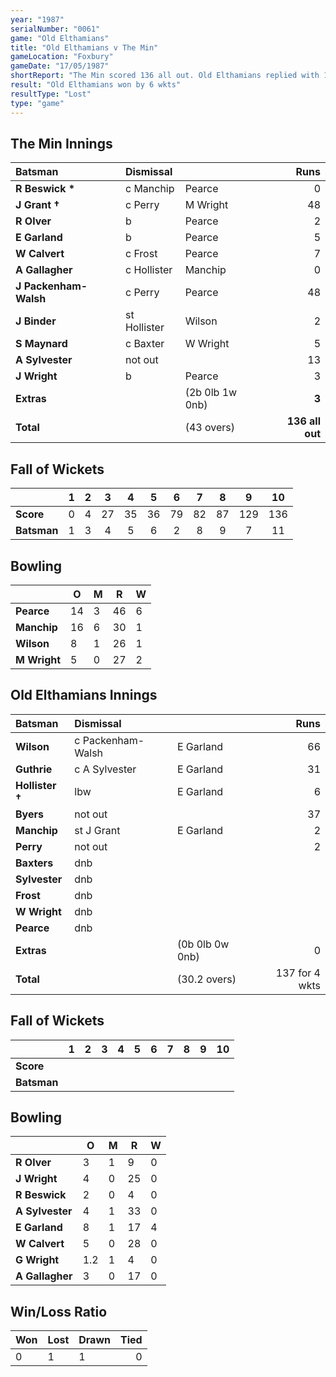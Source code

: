 ```yaml
---
year: "1987"
serialNumber: "0061" 
game: "Old Elthamians"
title: "Old Elthamians v The Min"
gameLocation: "Foxbury"
gameDate: "17/05/1987"
shortReport: "The Min scored 136 all out. Old Elthamians replied with 137 for 4 wkts"
result: "Old Elthamians won by 6 wkts"
resultType: "Lost"
type: "game"
---
```


## The Min Innings

| Batsman | Dismissal |  | Runs |
|:---|:---|---|---:|
| **R Beswick &#42;** | c Manchip | Pearce | 0 | 
| **J Grant &#8224;** | c Perry | M Wright | 48 | 
| **R Olver** | b | Pearce | 2 | 
| **E Garland** | b | Pearce | 5 | 
| **W Calvert** | c Frost  | Pearce | 7 | 
| **A Gallagher** | c Hollister | Manchip | 0 | 
| **J Packenham-Walsh** | c Perry | Pearce | 48 | 
| **J Binder** | st Hollister | Wilson | 2 | 
| **S Maynard** | c Baxter | W Wright | 5 | 
| **A Sylvester** | not out |  | 13 |
| **J Wright** | b | Pearce | 3 | 
| **Extras** | | (2b 0lb 1w 0nb) | **3** | 
| **Total** | | (43 overs) | **136 all out** | 

## Fall of Wickets

| | 1 | 2 | 3 | 4 | 5 | 6 | 7 | 8 | 9 | 10 |
|---|:---:|:---:|:---:|:---:|:---:|:---:|:---:|:---:|:---:|:---:|
| **Score** | 0 | 4 | 27 | 35 | 36 | 79 | 82 | 87 | 129 | 136 | 
| **Batsman** | 1 | 3 | 4 | 5 | 6 | 2 | 8 | 9 | 7 | 11 | 

## Bowling

| | O | M | R | W |
|---|---|---|---|---|
| **Pearce** | 14 | 3 | 46 | 6 | 
| **Manchip** | 16 | 6 | 30 | 1 | 
| **Wilson** | 8 | 1 | 26 | 1 | 
| **M Wright** | 5 | 0 | 27 | 2 | 

## Old Elthamians Innings

| Batsman | Dismissal |  | Runs |
|:---|:---|---|---:|
| **Wilson** | c Packenham-Walsh | E Garland | 66 | 
| **Guthrie** | c A Sylvester | E Garland | 31 | 
| **Hollister &#8224;** | lbw | E Garland | 6 | 
| **Byers** | not out |  | 37 | 
| **Manchip** | st J Grant | E Garland | 2 | 
| **Perry** | not out |  | 2 |
| **Baxters** | dnb |  |  | 
| **Sylvester** | dnb |  |  |
| **Frost** | dnb |  |  | 
| **W Wright** | dnb |  |  | 
| **Pearce** | dnb |  |  | 
| **Extras** | | (0b 0lb 0w 0nb) | 0 | 
| **Total** | | (30.2 overs) | 137 for 4 wkts | 

## Fall of Wickets

| | 1 | 2 | 3 | 4 | 5 | 6 | 7 | 8 | 9 | 10 |
|---|:---:|:---:|:---:|:---:|:---:|:---:|:---:|:---:|:---:|:---:|
| **Score** |  |  |  |  |  |  |  |  |  |  |
| **Batsman** |  |  |  |  |  |  |  |  |  |  |

## Bowling

| | O | M | R | W |
|---|---|---|---|---|
| **R Olver** | 3 | 1 | 9 | 0 | 
| **J Wright** | 4 | 0 | 25 | 0 | 
| **R Beswick** | 2 | 0 | 4 | 0 | 
| **A Sylvester** | 4 | 1 | 33 | 0 | 
| **E Garland** | 8 | 1 | 17 | 4 |
| **W Calvert** | 5 | 0 | 28 | 0 |
| **G Wright** | 1.2 | 1 | 4 | 0 |
| **A Gallagher** | 3 | 0 | 17 | 0 |

## Win/Loss Ratio

| Won | Lost | Drawn | Tied |
|:---|:---|:---|---:|
| 0 | 1 | 1 | 0 |
